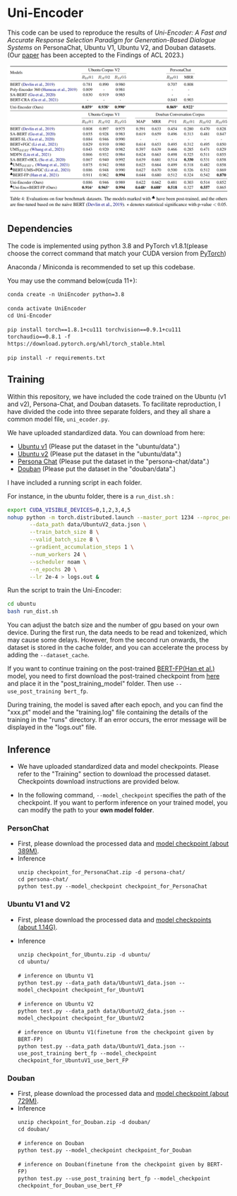 # Uni-Encoder
This code can be used to reproduce the results of *Uni-Encoder: A Fast and Accurate Response Selection Paradigm for Generation-Based Dialogue Systems* on PersonaChat, Ubuntu V1, Ubuntu V2, and Douban datasets. (Our [paper](https://arxiv.org/abs/2106.01263) has been accepted to the Findings of ACL 2023.)


![alt text](PNG/uni_results.png)

## Dependencies
The code is implemented using python 3.8 and PyTorch v1.8.1(please choose the correct command that match your CUDA version from [PyTorch](https://pytorch.org/get-started/previous-versions/))

Anaconda / Miniconda is recommended to set up this codebase.

You may use the command below(cuda 11+):
```shell
conda create -n UniEncoder python=3.8

conda activate UniEncoder
cd Uni-Encoder

pip install torch==1.8.1+cu111 torchvision==0.9.1+cu111 torchaudio==0.8.1 -f https://download.pytorch.org/whl/torch_stable.html

pip install -r requirements.txt
```

## Training
Within this repository, we have included the code trained on the Ubuntu (v1 and v2), Persona-Chat, and Douban datasets. To facilitate reproduction, I have divided the code into three separate folders, and they all share a common model file, ```uni_ecoder.py```.

We have uploaded standardized data. You can download from here:
- [Ubuntu v1](https://westlakeu-my.sharepoint.com/:u:/g/personal/hehongliang_westlake_edu_cn/EXejdCChVONFv6R_DgvmyR4BRSbUdNoA8qm_-FKU9OvUNA?e=baIYPK) (Please put the dataset in the "ubuntu/data".)
- [Ubuntu v2](https://westlakeu-my.sharepoint.com/:u:/g/personal/hehongliang_westlake_edu_cn/ETGtMXxxnzVJsOMZs5NHMj8B4MJEKBJmvwkrVMzY14JeoA?e=LvrfSk) (Please put the dataset in the "ubuntu/data".)
- [Persona Chat](https://westlakeu-my.sharepoint.com/:u:/g/personal/hehongliang_westlake_edu_cn/EY1dhGDfvkVMoVeou2iDfWIBwa70WiifBGIULatHk4j3UQ?e=UGBXJs) (Please put the dataset in the "persona-chat/data".)
- [Douban](https://westlakeu-my.sharepoint.com/:u:/g/personal/hehongliang_westlake_edu_cn/EcnXo_kdxixDu6l9Kd0yhFoBhXbQlxEr9W73K9Ha2EMVHQ?e=ktxwrF) (Please put the dataset in the "douban/data".)

I have included a running script in each folder. 

For instance, in the ubuntu folder, there is a  ```run_dist.sh``` :
```bash
export CUDA_VISIBLE_DEVICES=0,1,2,3,4,5
nohup python -m torch.distributed.launch --master_port 1234 --nproc_per_node=6 train_dist.py \
       --data_path data/UbuntuV2_data.json \
       --train_batch_size 8 \
       --valid_batch_size 8 \
       --gradient_accumulation_steps 1 \
       --num_workers 24 \
       --scheduler noam \
       --n_epochs 20 \
       --lr 2e-4 > logs.out &
```

Run the script to train the Uni-Encoder:
```bash
cd ubuntu
bash run_dist.sh
```


You can adjust the batch size and the number of gpu based on your own device. During the first run, the data needs to be read and tokenized, which may cause some delays. However, from the second run onwards, the dataset is stored in the cache folder, and you can accelerate the process by adding the ```--dataset_cache```.

If you want to continue training on the post-trained [BERT-FP(Han et al.)](https://aclanthology.org/2021.naacl-main.122/) model, you need to first download the post-trained checkpoint from [here](https://github.com/hanjanghoon/BERT_FP) and place it in the "post_training_model" folder. Then use ```--use_post_training bert_fp```.

During training, the model is saved after each epoch, and you can find the "xxx.pt" model and the "training.log" file containing the details of the training in the "runs" directory. If an error occurs, the error message will be displayed in the "logs.out" file.

## Inference 
- We have uploaded standardized data and model checkpoints. Please refer to the "Training" section to download the processed dataset. Checkpoints download instructions are provided below.

- In the following command, ```--model_checkpoint``` specifies the path of the checkpoint. If you want to perform inference on your trained model, you can modify the path to your **own model folder**.

### PersonChat

- First, please download the processed data and [model checkpoint (about 389M)](https://westlakeu-my.sharepoint.com/:u:/g/personal/hehongliang_westlake_edu_cn/EVB9Gi_cmXdEvQNE_YN7w-MBAv751am1G-zmRlfr2xIqeQ?e=XhfgFc).
- Inference
    ```shell
    unzip checkpoint_for_PersonaChat.zip -d persona-chat/
    cd persona-chat/
    python test.py --model_checkpoint checkpoint_for_PersonaChat
    ```

### Ubuntu V1 and V2

- First, please download the processed data and [model checkpoints (about 1.14G)](https://westlakeu-my.sharepoint.com/:u:/g/personal/hehongliang_westlake_edu_cn/EVtRu4j7HCpGhAiCCn8v8acB8ANGsSwvAmyybWSkaEb0SA?e=o9G6EM).

- Inference
    ```shell
    unzip checkpoint_for_Ubuntu.zip -d ubuntu/
    cd ubuntu/

    # inference on Ubuntu V1
    python test.py --data_path data/UbuntuV1_data.json --model_checkpoint checkpoint_for_UbuntuV1

    # inference on Ubuntu V2
    python test.py --data_path data/UbuntuV2_data.json --model_checkpoint checkpoint_for_UbuntuV2

    # inference on Ubuntu V1(finetune from the checkpoint given by BERT-FP)
    python test.py --data_path data/UbuntuV1_data.json --use_post_training bert_fp --model_checkpoint checkpoint_for_UbuntuV1_use_bert_FP
    ```

### Douban

- First, please download the processed data and [model checkpoint (about 729M)](https://westlakeu-my.sharepoint.com/:u:/g/personal/hehongliang_westlake_edu_cn/EVF2RYknM6NBrl0_yhKf-moBCIq97Jg_qHHrrhqjqJKIIQ?e=FQjG3r).
- Inference
    ```shell
    unzip checkpoint_for_Douban.zip -d douban/
    cd douban/

    # inference on Douban
    python test.py --model_checkpoint checkpoint_for_Douban

    # inference on Douban(finetune from the checkpoint given by BERT-FP)
    python test.py --use_post_training bert_fp --model_checkpoint checkpoint_for_Douban_use_bert_FP
    ```

